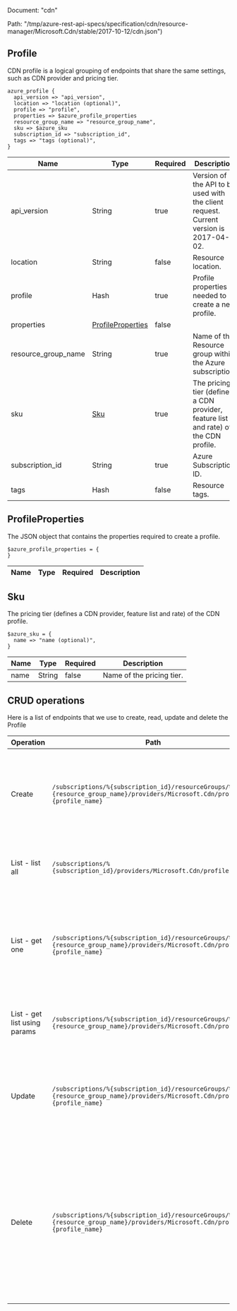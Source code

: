 Document: "cdn"


Path: "/tmp/azure-rest-api-specs/specification/cdn/resource-manager/Microsoft.Cdn/stable/2017-10-12/cdn.json")

## Profile

CDN profile is a logical grouping of endpoints that share the same settings, such as CDN provider and pricing tier.

```puppet
azure_profile {
  api_version => "api_version",
  location => "location (optional)",
  profile => "profile",
  properties => $azure_profile_properties
  resource_group_name => "resource_group_name",
  sku => $azure_sku
  subscription_id => "subscription_id",
  tags => "tags (optional)",
}
```

| Name        | Type           | Required       | Description       |
| ------------- | ------------- | ------------- | ------------- |
|api_version | String | true | Version of the API to be used with the client request. Current version is 2017-04-02. |
|location | String | false | Resource location. |
|profile | Hash | true | Profile properties needed to create a new profile. |
|properties | [ProfileProperties](#profileproperties) | false |  |
|resource_group_name | String | true | Name of the Resource group within the Azure subscription. |
|sku | [Sku](#sku) | true | The pricing tier (defines a CDN provider, feature list and rate) of the CDN profile. |
|subscription_id | String | true | Azure Subscription ID. |
|tags | Hash | false | Resource tags. |
        
## ProfileProperties

The JSON object that contains the properties required to create a profile.

```puppet
$azure_profile_properties = {
}
```

| Name        | Type           | Required       | Description       |
| ------------- | ------------- | ------------- | ------------- |
        
## Sku

The pricing tier (defines a CDN provider, feature list and rate) of the CDN profile.

```puppet
$azure_sku = {
  name => "name (optional)",
}
```

| Name        | Type           | Required       | Description       |
| ------------- | ------------- | ------------- | ------------- |
|name | String | false | Name of the pricing tier. |



## CRUD operations

Here is a list of endpoints that we use to create, read, update and delete the Profile

| Operation | Path | Verb | Description | OperationID |
| ------------- | ------------- | ------------- | ------------- | ------------- |
|Create|`/subscriptions/%{subscription_id}/resourceGroups/%{resource_group_name}/providers/Microsoft.Cdn/profiles/%{profile_name}`|Put|Creates a new CDN profile with a profile name under the specified subscription and resource group.|Profiles_Create|
|List - list all|`/subscriptions/%{subscription_id}/providers/Microsoft.Cdn/profiles`|Get|Lists all of the CDN profiles within an Azure subscription.|Profiles_List|
|List - get one|`/subscriptions/%{subscription_id}/resourceGroups/%{resource_group_name}/providers/Microsoft.Cdn/profiles/%{profile_name}`|Get|Gets a CDN profile with the specified profile name under the specified subscription and resource group.|Profiles_Get|
|List - get list using params|`/subscriptions/%{subscription_id}/resourceGroups/%{resource_group_name}/providers/Microsoft.Cdn/profiles`|Get|Lists all of the CDN profiles within a resource group.|Profiles_ListByResourceGroup|
|Update|`/subscriptions/%{subscription_id}/resourceGroups/%{resource_group_name}/providers/Microsoft.Cdn/profiles/%{profile_name}`|Put|Creates a new CDN profile with a profile name under the specified subscription and resource group.|Profiles_Create|
|Delete|`/subscriptions/%{subscription_id}/resourceGroups/%{resource_group_name}/providers/Microsoft.Cdn/profiles/%{profile_name}`|Delete|Deletes an existing CDN profile with the specified parameters. Deleting a profile will result in the deletion of all of the sub-resources including endpoints, origins and custom domains.|Profiles_Delete|
